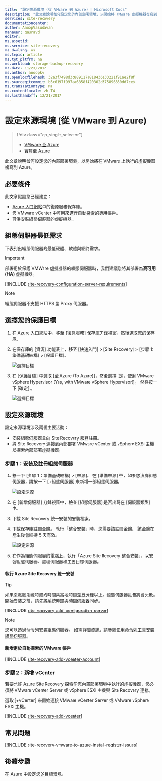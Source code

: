 ```yaml
---
title: "設定來源環境 (從 VMware 到 Azure) | Microsoft Docs"
description: "此文章說明如何設定您的內部部署環境，以開始將 VMware 虛擬機器複寫到 Azure。"
services: site-recovery
documentationcenter: 
author: AnoopVasudavan
manager: gauravd
editor: 
ms.assetid: 
ms.service: site-recovery
ms.devlang: na
ms.topic: article
ms.tgt_pltfrm: na
ms.workload: storage-backup-recovery
ms.date: 11/23/2017
ms.author: anoopkv
ms.openlocfilehash: 32a3f7498d3c8891178818436e33221f91ae2f8f
ms.sourcegitcommit: b5c6197f997aa6858f420302d375896360dd7ceb
ms.translationtype: MT
ms.contentlocale: zh-TW
ms.lasthandoff: 12/21/2017
---
```

# <a name="set-up-the-source-environment-vmware-to-azure"></a>設定來源環境 (從 VMware 到 Azure)
> [!div class="op_single_selector"]
> * [VMware 至 Azure](./site-recovery-set-up-vmware-to-azure.md)
> * [實體至 Azure](./site-recovery-set-up-physical-to-azure.md)

此文章說明如何設定您的內部部署環境，以開始將在 VMware 上執行的虛擬機器複寫到 Azure。

## <a name="prerequisites"></a>必要條件

此文章假設您已經建立：
- [Azure 入口網站](http://portal.azure.com "Azure 入口網站")中的復原服務保存庫。
- 您 VMware vCenter 中可用來進行[自動探索](./site-recovery-vmware-to-azure.md)的專用帳戶。
- 可供安裝組態伺服器的虛擬機器。

## <a name="configuration-server-minimum-requirements"></a>組態伺服器最低需求
下表列出組態伺服器的最低硬體、軟體與網路需求。

> [!IMPORTANT]
> 部署用於保護 VMWare 虛擬機器的組態伺服器時，我們建議您將其部署為**高可用 (HA)** 虛擬機器。

[!INCLUDE [site-recovery-configuration-server-requirements](../../includes/site-recovery-configuration-and-scaleout-process-server-requirements.md)]

> [!NOTE]
> 組態伺服器不支援 HTTPS 型 Proxy 伺服器。

## <a name="choose-your-protection-goals"></a>選擇您的保護目標

1. 在 Azure 入口網站中，移至 [復原服務] 保存庫刀鋒視窗，然後選取您的保存庫。
2. 在保存庫的 [資源] 功能表上，移至 [快速入門] > [Site Recovery] > [步驟 1: 準備基礎結構] > [保護目標]。

    ![選擇目標](./media/site-recovery-set-up-vmware-to-azure/choose-goals.png)
3. 在 [保護目標] 中選取 [至 Azure (To Azure)]，然後選擇 [是，使用 VMware vSphere Hypervisor (Yes, with VMware vSphere Hypervisor)]。 然後按一下 [確定] 。

    ![選擇目標](./media/site-recovery-set-up-vmware-to-azure/choose-goals2.png)

## <a name="set-up-the-source-environment"></a>設定來源環境
設定來源環境涉及兩個主要活動：

- 安裝組態伺服器並向 Site Recovery 服務註冊。
- 將 Site Recovery 連接到內部部署 VMware vCenter 或 vSphere EXSi 主機以探索內部部署虛擬機器。

### <a name="step-1-install-and-register-a-configuration-server"></a>步驟 1：安裝及註冊組態伺服器

1. 按一下 [步驟 1：準備基礎結構]  >  [來源]。 在 [準備來源] 中，如果您沒有組態伺服器，請按一下 [+組態伺服器] 來新增一部組態伺服器。

    ![設定來源](./media/site-recovery-set-up-vmware-to-azure/set-source1.png)
2. 在 [新增伺服器] 刀鋒視窗中，檢查 [組態伺服器] 是否出現在 [伺服器類型] 中。
4. 下載 Site Recovery 統一安裝的安裝檔案。
5. 下載保存庫註冊金鑰。 執行「整合安裝」時，您需要該註冊金鑰。 該金鑰在產生後會維持 5 天有效。

    ![設定來源](./media/site-recovery-set-up-vmware-to-azure/set-source2.png)
6. 在作為組態伺服器的電腦上，執行「Azure Site Recovery 整合安裝」，以安裝組態伺服器、處理伺服器和主要目標伺服器。

#### <a name="run-azure-site-recovery-unified-setup"></a>執行 Azure Site Recovery 統一安裝

> [!TIP]
> 如果您電腦系統時鐘的時間與當地時間差五分鐘以上，組態伺服器註冊將會失敗。 開始安裝之前，請先將系統時鐘與[時間伺服器](https://technet.microsoft.com/windows-server-docs/identity/ad-ds/get-started/windows-time-service/windows-time-service)同步。

[!INCLUDE [site-recovery-add-configuration-server](../../includes/site-recovery-add-configuration-server.md)]

> [!NOTE]
> 您可以透過命令列安裝組態伺服器。 如需詳細資訊，請參閱[使用命令列工具安裝組態伺服器](http://aka.ms/installconfigsrv)。

#### <a name="add-the-vmware-account-for-automatic-discovery"></a>新增用於自動探索的 VMware 帳戶

[!INCLUDE [site-recovery-add-vcenter-account](../../includes/site-recovery-add-vcenter-account.md)]

### <a name="step-2-add-a-vcenter"></a>步驟 2：新增 vCenter
若要允許 Azure Site Recovery 探索在您內部部署環境中執行的虛擬機器，您必須將 VMware vCenter Server 或 vSphere ESXi 主機與 Site Recovery 連接。

選取 [+vCenter] 來開始連接 VMware vCenter Server 或 VMware vSphere ESXi 主機。

[!INCLUDE [site-recovery-add-vcenter](../../includes/site-recovery-add-vcenter.md)]


## <a name="common-issues"></a>常見問題
[!INCLUDE [site-recovery-vmware-to-azure-install-register-issues](../../includes/site-recovery-vmware-to-azure-install-register-issues.md)]


## <a name="next-steps"></a>後續步驟
在 Azure 中[設定您的目標環境](./site-recovery-prepare-target-vmware-to-azure.md)。
